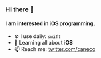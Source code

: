 ### Hi there 👋

#### I am interested in iOS programming.

- ⚙️ I use daily: `swift`
- 🌱 Learning all about **iOS**
- 📫 Reach me: [twitter.com/caneco](https://twitter.com/emircanaydin)
